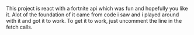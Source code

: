 This project is react with a fortnite api which was fun and hopefully you like it. Alot of the foundation of it came from code i saw and i played around with it and got it to work. To get it to work, just uncomment the line in the fetch calls. 
